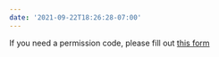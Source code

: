 ```yaml
---
date: '2021-09-22T18:26:28-07:00'
---
```

If you need a permission code, please fill out [this form](https://forms.gle/SuGK6etfuCPKDfAR7)
